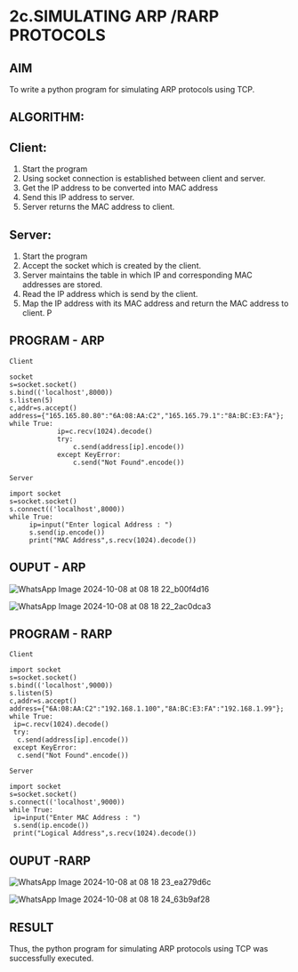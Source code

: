 # 2c.SIMULATING ARP /RARP PROTOCOLS
## AIM
To write a python program for simulating ARP protocols using TCP.
## ALGORITHM:
## Client:
1. Start the program
2. Using socket connection is established between client and server.
3. Get the IP address to be converted into MAC address 
4. Send this IP address to server.
5. Server returns the MAC address to client.
## Server:
1. Start the program
2. Accept the socket which is created by the client.
3. Server maintains the table in which IP and corresponding MAC addresses are
stored.
4. Read the IP address which is send by the client.
5. Map the IP address with its MAC address and return the MAC address to client.
P
## PROGRAM - ARP
```
Client

socket 
s=socket.socket() 
s.bind(('localhost',8000)) 
s.listen(5) 
c,addr=s.accept() 
address={"165.165.80.80":"6A:08:AA:C2","165.165.79.1":"8A:BC:E3:FA"}; 
while True:
            ip=c.recv(1024).decode() 
            try: 
                c.send(address[ip].encode()) 
            except KeyError: 
                c.send("Not Found".encode())
```

```
Server

import socket 
s=socket.socket() 
s.connect(('localhost',8000)) 
while True: 
     ip=input("Enter logical Address : ") 
     s.send(ip.encode()) 
     print("MAC Address",s.recv(1024).decode())
 ```
## OUPUT - ARP

![WhatsApp Image 2024-10-08 at 08 18 22_b00f4d16](https://github.com/user-attachments/assets/9b3c81f6-aac9-41d9-8c4f-be532af0ce41)

![WhatsApp Image 2024-10-08 at 08 18 22_2ac0dca3](https://github.com/user-attachments/assets/6b1b2a57-9fe7-4e53-84b6-194d1be584cf)
## PROGRAM - RARP
```
Client

import socket
s=socket.socket()
s.bind(('localhost',9000))
s.listen(5)
c,addr=s.accept()
address={"6A:08:AA:C2":"192.168.1.100","8A:BC:E3:FA":"192.168.1.99"};
while True:
 ip=c.recv(1024).decode()
 try:
  c.send(address[ip].encode())
 except KeyError:
  c.send("Not Found".encode())
```
```
Server

import socket
s=socket.socket()
s.connect(('localhost',9000))
while True:
 ip=input("Enter MAC Address : ")
 s.send(ip.encode())
 print("Logical Address",s.recv(1024).decode())
```

## OUPUT -RARP

![WhatsApp Image 2024-10-08 at 08 18 23_ea279d6c](https://github.com/user-attachments/assets/f6ab4401-b516-4025-b556-6f1640ddb115)


![WhatsApp Image 2024-10-08 at 08 18 24_63b9af28](https://github.com/user-attachments/assets/61c517e9-27fd-4348-8308-494b73ff262f)

## RESULT
Thus, the python program for simulating ARP protocols using TCP was successfully 
executed.
